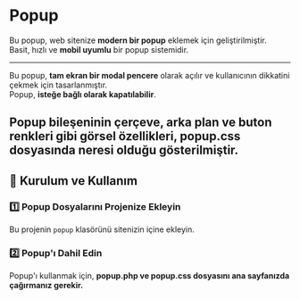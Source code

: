 #  Popup 

Bu popup, web sitenize **modern bir popup** eklemek için geliştirilmiştir.  
Basit, hızlı ve **mobil uyumlu** bir popup sistemidir.

---

Bu popup, **tam ekran bir modal pencere** olarak açılır ve kullanıcının dikkatini çekmek için tasarlanmıştır.  
Popup, **isteğe bağlı olarak kapatılabilir**.

Popup bileşeninin çerçeve, arka plan ve buton renkleri gibi görsel özellikleri, popup.css dosyasında neresi olduğu gösterilmiştir.
---

## 🚀 Kurulum ve Kullanım

### **1️⃣ Popup Dosyalarını Projenize Ekleyin**
Bu projenin `popup` klasörünü sitenizin içine ekleyin.

### **2️⃣ Popup'ı Dahil Edin**
Popup'ı kullanmak için, **popup.php ve popup.css dosyasını ana sayfanızda çağırmanız gerekir.**  


<!-- 
<link rel="stylesheet" href="/popup/popup.css">

<?php include 'popup/popup.php'; ?>
 -->
